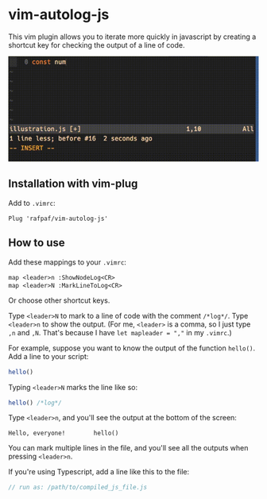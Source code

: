 # vim-autolog-js

This vim plugin allows you to iterate more quickly in javascript by creating a
shortcut key for checking the output of a line of code.

<img src='https://raw.githubusercontent.com/rafpaf/github-images/master/vim-autolog-js.gif'>

## Installation with vim-plug

Add to `.vimrc`:
```
Plug 'rafpaf/vim-autolog-js'
```

## How to use

Add these mappings to your `.vimrc`:

```vim
map <leader>n :ShowNodeLog<CR>
map <leader>N :MarkLineToLog<CR>
```

Or choose other shortcut keys.

Type `<leader>N` to mark to a line of code with the comment `/*log*/`. Type
`<leader>n` to show the output. (For me, `<leader>` is a comma, so I just type
`,n` and `,N`. That's because I have `let mapleader = ","` in my `.vimrc`.)

For example, suppose you want to know the output of the function `hello()`.
Add a line to your script:

```js
hello()
```

Typing `<leader>N` marks the line like so:

```js
hello() /*log*/
```

Type `<leader>n`, and you'll see the output at the bottom of the screen:

```
Hello, everyone!        hello()
```

You can mark multiple lines in the file, and you'll see all the outputs when
pressing `<leader>n`.

If you're using Typescript, add a line like this to the file:

```js
// run as: /path/to/compiled_js_file.js 
```
